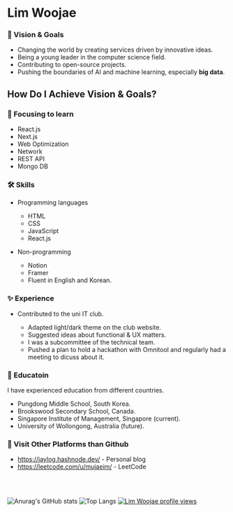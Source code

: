 # Lim Woojae 
### 🚩 Vision & Goals
+ Changing the world by creating services driven by innovative ideas.
+ Being a young leader in the computer science field.
+ Contributing to open-source projects.
+ Pushing the boundaries of AI and machine learning, especially __big data__.

## How Do I Achieve Vision & Goals?

### 🎯 Focusing to learn
+ React.js
+ Next.js
+ Web Optimization
+ Network
+ REST API
+ Mongo DB

### 🛠 Skills
+ Programming languages
  + HTML
  + CSS
  + JavaScript
  + React.js
 
+ Non-programming
  + Notion
  + Framer
  + Fluent in English and Korean.
  
### ✨ Experience
+ Contributed to the uni IT club.


  + Adapted light/dark theme on the club website.
  + Suggested ideas about functional & UX matters.
  + I was a subcommittee of the technical team.
  + Pushed a plan to hold a hackathon with Omnitool and regularly had a meeting to dicuss about it.

### 💒 Educatoin
I have experienced education from different countries.


+ Pungdong Middle School, South Korea.
+ Brookswood Secondary School, Canada.
+ Singapore Institute of Management, Singapore (current).
+ University of Wollongong, Australia (future).

### 👀 Visit Other Platforms than Github
+ <https://jaylog.hashnode.dev/> - Personal blog
+ <https://leetcode.com/u/mujaeim/> - LeetCode

<br/><br/>

![Anurag's GitHub stats](https://github-readme-stats.vercel.app/api?username=anuraghazra&show_icons=true&theme=dark)
![Top Langs](https://github-readme-stats.vercel.app/api/top-langs/?username=anuraghazra&layout=compact)
[![Lim Woojae profile views](https://u8views.com/api/v1/github/profiles/86905323/views/day-week-month-total-count.svg)](https://u8views.com/github/itsJae)
